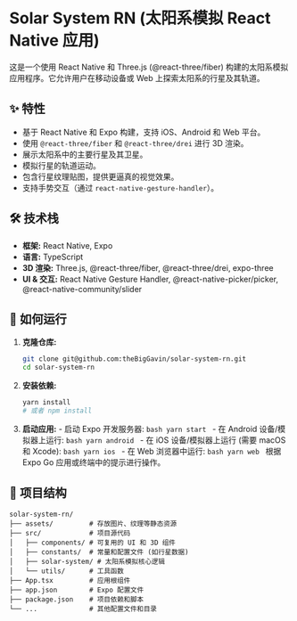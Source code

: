 # Solar System RN (太阳系模拟 React Native 应用)

这是一个使用 React Native 和 Three.js (@react-three/fiber) 构建的太阳系模拟应用程序。它允许用户在移动设备或 Web 上探索太阳系的行星及其轨道。

## ✨ 特性

- 基于 React Native 和 Expo 构建，支持 iOS、Android 和 Web 平台。
- 使用 `@react-three/fiber` 和 `@react-three/drei` 进行 3D 渲染。
- 展示太阳系中的主要行星及其卫星。
- 模拟行星的轨道运动。
- 包含行星纹理贴图，提供更逼真的视觉效果。
- 支持手势交互（通过 `react-native-gesture-handler`）。

## 🛠️ 技术栈

- **框架:** React Native, Expo
- **语言:** TypeScript
- **3D 渲染:** Three.js, @react-three/fiber, @react-three/drei, expo-three
- **UI & 交互:** React Native Gesture Handler, @react-native-picker/picker, @react-native-community/slider

## 🚀 如何运行

1.  **克隆仓库:**
    ```bash
    git clone git@github.com:theBigGavin/solar-system-rn.git
    cd solar-system-rn
    ```
2.  **安装依赖:**
    ```bash
    yarn install
    # 或者 npm install
    ```
3.  **启动应用:** - 启动 Expo 开发服务器:
    `bash
      yarn start
      ` - 在 Android 设备/模拟器上运行:
    `bash
      yarn android
      ` - 在 iOS 设备/模拟器上运行 (需要 macOS 和 Xcode):
    `bash
      yarn ios
      ` - 在 Web 浏览器中运行:
    `bash
yarn web
`
    根据 Expo Go 应用或终端中的提示进行操作。

## 📁 项目结构

```
solar-system-rn/
├── assets/         # 存放图片、纹理等静态资源
├── src/            # 项目源代码
│   ├── components/ # 可复用的 UI 和 3D 组件
│   ├── constants/  # 常量和配置文件 (如行星数据)
│   ├── solar-system/ # 太阳系模拟核心逻辑
│   └── utils/      # 工具函数
├── App.tsx         # 应用根组件
├── app.json        # Expo 配置文件
├── package.json    # 项目依赖和脚本
└── ...             # 其他配置文件和目录
```

